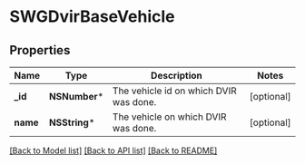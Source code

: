 # SWGDvirBaseVehicle

## Properties
Name | Type | Description | Notes
------------ | ------------- | ------------- | -------------
**_id** | **NSNumber*** | The vehicle id on which DVIR was done. | [optional] 
**name** | **NSString*** | The vehicle on which DVIR was done. | [optional] 

[[Back to Model list]](../README.md#documentation-for-models) [[Back to API list]](../README.md#documentation-for-api-endpoints) [[Back to README]](../README.md)


